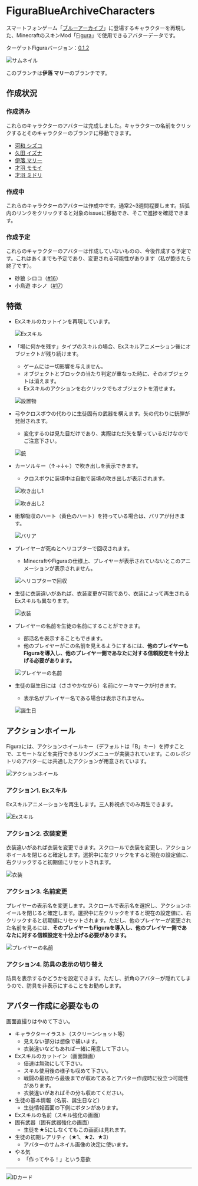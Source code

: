 <!-- $inject(locale_link) -->

# FiguraBlueArchiveCharacters
スマートフォンゲーム「[ブルーアーカイブ](https://bluearchive.jp/)」に登場するキャラクターを再現した、MinecraftのスキンMod「[Figura](https://modrinth.com/mod/figura)」で使用できるアバターデータです。

ターゲットFiguraバージョン：[0.1.2](https://modrinth.com/mod/figura/version/0.1.2+1.20.1)

![サムネイル](../README_images/thumbnail.png)

このブランチは**伊落 マリー**のブランチです。

## 作成状況
### 作成済み
これらのキャラクターのアバターは完成しました。キャラクターの名前をクリックするとそのキャラクターのブランチに移動できます。

- [河和 シズコ](https://github.com/Gakuto1112/FiguraBlueArchiveCharacters/tree/Shizuko)
- [久田 イズナ](https://github.com/Gakuto1112/FiguraBlueArchiveCharacters/tree/Izuna)
- [伊落 マリー](https://github.com/Gakuto1112/FiguraBlueArchiveCharacters/tree/Marie)
- [才羽 モモイ](https://github.com/Gakuto1112/FiguraBlueArchiveCharacters/tree/Momoi)
- [才羽 ミドリ](https://github.com/Gakuto1112/FiguraBlueArchiveCharacters/tree/Midori)

### 作成中
これらのキャラクターのアバターは作成中です。通常2~3週間程要します。括弧内のリンクをクリックすると対象のissueに移動でき、そこで進捗を確認できます。

### 作成予定
これらのキャラクターのアバターは作成していないものの、今後作成する予定です。これはあくまでも予定であり、変更される可能性があります（私が飽きたら終了です）。

- 砂狼 シロコ（[#16](https://github.com/Gakuto1112/FiguraBlueArchiveCharacters/issues/16)）
- 小鳥遊 ホシノ（[#17](https://github.com/Gakuto1112/FiguraBlueArchiveCharacters/issues/17)）

## 特徴
- Exスキルのカットインを再現しています。

  ![Exスキル](../README_images/ex_skill.jpg)

- 「場に何かを残す」タイプのスキルの場合、Exスキルアニメーション後にオブジェクトが残り続けます。
  - ゲームには一切影響を与えません。
  - オブジェクトとブロックの当たり判定が重なった時に、そのオブジェクトは消えます。
  - Exスキルのアクションを右クリックでもオブジェクトを消せます。

  ![設置物](../README_images/placement_object.jpg)

- 弓やクロスボウの代わりに生徒固有の武器を構えます。矢の代わりに銃弾が発射されます。
  - 変化するのは見た目だけであり、実際はただ矢を撃っているだけなのでご注意下さい。

  ![銃](../README_images/gun.jpg)

- カーソルキー（↑→↓←）で吹き出しを表示できます。
  - クロスボウに装填中は自動で装填の吹き出しが表示されます。

  ![吹き出し1](../README_images/bubble_good.jpg)

  ![吹き出し2](../README_images/bubble_reload.jpg)

- 衝撃吸収のハート（黄色のハート）を持っている場合は、バリアが付きます。

  ![バリア](../README_images/barrier.jpg)

- プレイヤーが死ぬとヘリコプターで回収されます。
  - MinecraftやFiguraの仕様上、プレイヤーが表示されていないとこのアニメーションが表示されません。

  ![ヘリコプターで回収](../README_images/death_animation.jpg)

- 生徒に衣装違いがあれば、衣装変更が可能であり、衣装によって再生されるExスキルも異なります。

  ![衣装](../README_images/costume.jpg)

- プレイヤーの名前を生徒の名前にすることができます。
  - 部活名を表示することもできます。
  - 他のプレイヤーがこの名前を見えるようにするには、**他のプレイヤーもFiguraを導入し、他のプレイヤー側であなたに対する信頼設定を十分上げる必要があります。**

  ![プレイヤーの名前](../README_images/display_name.jpg)

- 生徒の誕生日には（ささやかながら）名前にケーキマークが付きます。
  - 表示名がプレイヤー名である場合は表示されません。

  ![誕生日](../README_images/birth_day.svg)

## アクションホイール
Figuraには、アクションホイールキー（デフォルトは「B」キー）を押すことで、エモートなどを実行できるリングメニューが実装されています。このレポジトリのアバターには共通したアクションが用意されています。

![アクションホイール](../README_images/action_wheel.jpg)

### アクション1. Exスキル
Exスキルアニメーションを再生します。三人称視点でのみ再生できます。

![Exスキル](../README_images/ex_skill.jpg)

### アクション2. 衣装変更
衣装違いがあれば衣装を変更できます。スクロールで衣装を変更し、アクションホイールを閉じると確定します。選択中に左クリックをすると現在の設定値に、右クリックすると初期値にリセットされます。

![衣装](../README_images/costume.jpg)

### アクション3. 名前変更
プレイヤーの表示名を変更します。スクロールで表示名を選択し、アクションホイールを閉じると確定します。選択中に左クリックをすると現在の設定値に、右クリックすると初期値にリセットされます。ただし、他のプレイヤーが変更された名前を見るには、**そのプレイヤーもFiguraを導入し、他のプレイヤー側であなたに対する信頼設定を十分上げる必要があります。**

![プレイヤーの名前](../README_images/display_name_2.jpg)

### アクション4. 防具の表示の切り替え
防具を表示するかどうかを設定できます。ただし、折角のアバターが隠れてしまうので、防具を非表示にすることをお勧めします。

<!-- $inject(how_to_use) -->

<!-- $inject(notes) -->

## アバター作成に必要なもの
画面直撮りはやめて下さい。

- キャラクターイラスト（スクリーンショット等）
  - 見えない部分は想像で補います。
  - 衣装違いなどもあれば一緒に用意して下さい。
- Exスキルのカットイン（画面録画）
  - 倍速は無効にして下さい。
  - スキル使用後の様子も収めて下さい。
  - 戦闘の最初から最後までが収めてあるとアバター作成時に役立つ可能性があります。
  - 衣装違いがあればその分も収めてください。
- 生徒の基本情報（名前、誕生日など）
  - 生徒情報画面の下側にボタンがあります。
- Exスキルの名前（スキル強化の画面）
- 固有武器（固有武器強化の画面）
  - 生徒を★5にしなくてもこの画面は見れます。
- 生徒の初期レアリティ（★1、★2、★3）
  - アバターのサムネイル画像の決定に使います。
- やる気
  - 「作ってやる！」という意欲

---

![IDカード](../README_images/id_card.jpg)